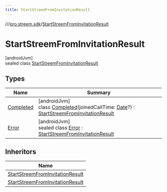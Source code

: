 ```yaml
---
title: StartStreemFromInvitationResult
---
```

//[<root>](../../../index.html)/[pro.streem.sdk](../index.html)/[StartStreemFromInvitationResult](index.html)



# StartStreemFromInvitationResult



[androidJvm]\
sealed class [StartStreemFromInvitationResult](index.html)



## Types


| Name | Summary |
|---|---|
| [Completed](-completed/index.html) | [androidJvm]<br>class [Completed](-completed/index.html)(joinedCallTime: [Date](https://developer.android.com/reference/kotlin/java/util/Date.html)?) : [StartStreemFromInvitationResult](index.html) |
| [Error](-error/index.html) | [androidJvm]<br>sealed class [Error](-error/index.html) : [StartStreemFromInvitationResult](index.html) |


## Inheritors


| Name |
|---|
| [StartStreemFromInvitationResult](-completed/index.html) |
| [StartStreemFromInvitationResult](-error/index.html) |

